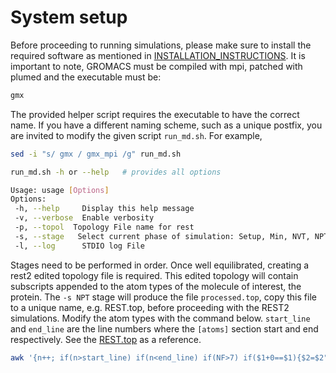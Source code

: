 # System setup

Before proceeding to running simulations, please make sure to install the required software as mentioned in [INSTALLATION_INSTRUCTIONS](./INSTALLATION_INSTRUCTIONS/). 
It is important to note, GROMACS must be compiled with mpi, patched with plumed and the executable must be:
```bash
gmx
```
The provided helper script requires the executable to have the correct name. If you have a different naming scheme, such as a unique postfix, you are invited to modify the given script `run_md.sh`. For example,
```bash
sed -i "s/ gmx / gmx_mpi /g" run_md.sh
```


```bash
run_md.sh -h or --help   # provides all options 

Usage: usage [Options]
Options:
 -h, --help     Display this help message
 -v, --verbose  Enable verbosity
 -p, --topol  Topology File name for rest
 -s, --stage   Select current phase of simulation: Setup, Min, NVT, NPT, REST
 -l, --log      STDIO log File
```
Stages need to be performed in order. Once well equilibrated, creating a rest2 edited topology file is required. This edited topology will contain subscripts appended to the atom types of the molecule of interest, the protein. The `-s NPT` stage will produce the file `processed.top`, copy this file to a unique name, e.g. REST.top, before proceeding with the REST2 simulations. Modify the atom types with the command below. `start_line` and `end_line` are the line numbers where the `[atoms]` section start and end respectively. See the [REST.top](./reference_files/og_topology/REST.top) as a reference.

```bash
awk '{n++; if(n>start_line) if(n<end_line) if(NF>7) if($1+0==$1){$2=$2"_"}; print;}' processed.top > REST.top
```
